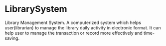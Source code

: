 # LibrarySystem
Library Management System. A computerized system which helps user(librarian) to manage the library daily activity in electronic format. It can help user to manage the transaction or record more effectively and time- saving.
